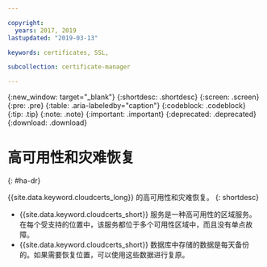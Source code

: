 ```yaml
---

copyright:
  years: 2017, 2019
lastupdated: "2019-03-13"

keywords: certificates, SSL, 

subcollection: certificate-manager

---
```


{:new_window: target="_blank"}
{:shortdesc: .shortdesc}
{:screen: .screen}
{:pre: .pre}
{:table: .aria-labeledby="caption"}
{:codeblock: .codeblock}
{:tip: .tip}
{:note: .note}
{:important: .important}
{:deprecated: .deprecated}
{:download: .download}

# 高可用性和灾难恢复
{: #ha-dr}

{{site.data.keyword.cloudcerts_long}} 的高可用性和灾难恢复。
{: shortdesc}

* {{site.data.keyword.cloudcerts_short}} 服务是一种高可用性的区域服务。在每个受支持的位置中，该服务都位于多个可用性区域中，而且没有单点故障。
* {{site.data.keyword.cloudcerts_short}} 数据库中存储的数据是每天备份的。如果需要恢复位置，可以使用这些数据进行复原。
